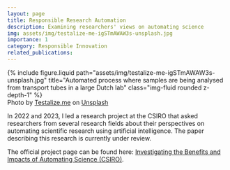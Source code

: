 ```yaml
---
layout: page
title: Responsible Research Automation
description: Examining researchers' views on automating science
img: assets/img/testalize-me-igSTmAWAW3s-unsplash.jpg
importance: 1
category: Responsible Innovation
related_publications:
---
```


<div class="row">
    <div class="col-sm mt-3 mt-md-0">
        {% include figure.liquid path="assets/img/testalize-me-igSTmAWAW3s-unsplash.jpg" title="Automated process where samples are being analysed from transport tubes in a large Dutch lab" class="img-fluid rounded z-depth-1" %}
    </div>
</div>
<div class="caption">
    Photo by <a href="https://unsplash.com/@testalizeme?utm_content=creditCopyText&utm_medium=referral&utm_source=unsplash">Testalize.me</a> on <a href="https://unsplash.com/photos/black-and-gray-metal-tool-igSTmAWAW3s?utm_content=creditCopyText&utm_medium=referral&utm_source=unsplash">Unsplash</a>
</div>

In 2022 and 2023, I led a research project at the CSIRO that asked researchers from several research fields about their perspectives on automating scientific research using artificial intelligence. The paper describing this research is currently under review.

The official project page can be found here: <a href="https://research.csiro.au/ri/investigating-the-benefits-and-impacts-of-automating-science/">Investigating the Benefits and Impacts of Automating Science (CSIRO)</a>.
